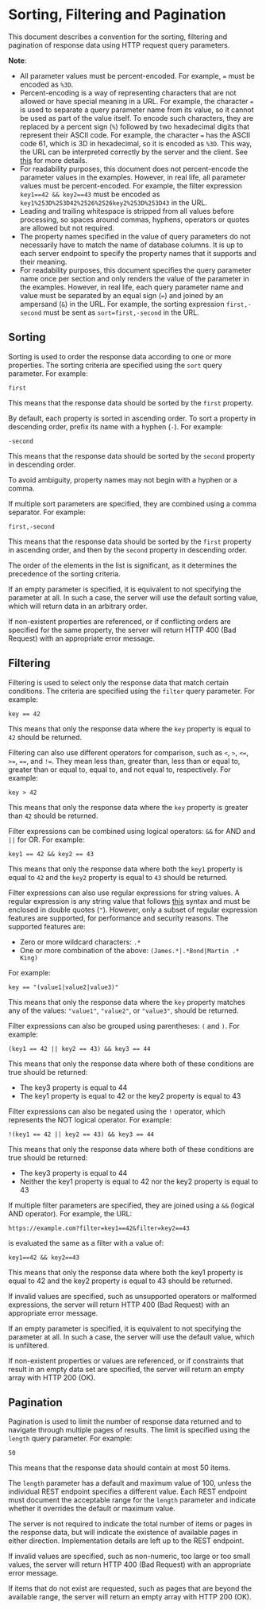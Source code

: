 # Sorting, Filtering and Pagination

This document describes a convention for the sorting, filtering and pagination of response data using HTTP
request query parameters.

**Note**:

* All parameter values must be percent-encoded. For example, `=` must be encoded as `%3D`.
* Percent-encoding is a way of representing characters that are not allowed or have special meaning in a
	URL.
	For example, the character `=` is used to separate a query parameter name from its value, so it cannot
	be used as part of the value itself.
	To encode such characters, they are replaced by a percent sign (`%`) followed by two hexadecimal digits
	that represent their ASCII code.
	For example, the character `=` has the ASCII code 61, which is 3D in hexadecimal, so it is encoded as `%3D`.
	This way, the URL can be interpreted correctly by the server and the client.
	See [this](https://en.wikipedia.org/wiki/Percent-encoding) for more details.
* For readability purposes, this document does not percent-encode the parameter values in the examples.
	However, in real life, all parameter values must be percent-encoded. For example, the filter expression
	`key1==42 && key2==43` must be encoded as `key1%253D%253D42%2526%2526key2%253D%253D43` in the URL.
* Leading and trailing whitespace is stripped from all values before processing, so spaces around commas,
	hyphens, operators or quotes are allowed but not required.
* The property names specified in the value of query parameters do not necessarily have to match the name of
	database columns.
	It is up to each server endpoint to specify the property names that it supports and their meaning.
* For readability purposes, this document specifies the query parameter name once per section and only renders
	the value of the parameter in the examples. However, in real life, each query parameter name and value must
	be separated by an equal sign (`=`) and joined by an ampersand (`&`) in the URL. For example, the sorting
	expression `first,-second` must be sent as `sort=first,-second` in the URL.

## Sorting

Sorting is used to order the response data according to one or more properties.
The sorting criteria are specified using the `sort` query parameter.
For example:

```
first
```

This means that the response data should be sorted by the `first` property.

By default, each property is sorted in ascending order. To sort a property in descending order, prefix its
name with a hyphen (`-`).
For example:

```
-second
```

This means that the response data should be sorted by the `second` property in descending order.

To avoid ambiguity, property names may not begin with a hyphen or a comma.

If multiple sort parameters are specified, they are combined using a comma separator. For example:

```
first,-second
```

This means that the response data should be sorted by the `first` property in ascending order, and then by
the `second` property in descending order.

The order of the elements in the list is significant, as it determines the precedence of the sorting criteria.

If an empty parameter is specified, it is equivalent to not specifying the parameter at all.
In such a case, the server will use the default sorting value, which will return data in an arbitrary order.

If non-existent properties are referenced, or if conflicting orders are specified for the same property, the
server will return HTTP 400 (Bad Request) with an appropriate error message.

## Filtering

Filtering is used to select only the response data that match certain conditions.
The criteria are specified using the `filter` query parameter.
For example:

```
key == 42
```

This means that only the response data where the `key` property is equal to `42` should be returned.

Filtering can also use different operators for comparison, such as `<`, `>`, `<=`, `>=`, `==`, and `!=`.
They mean less than, greater than, less than or equal to, greater than or equal to, equal to, and not
equal to, respectively.
For example:

```
key > 42
```

This means that only the response data where the `key` property is greater than `42` should be returned.

Filter expressions can be combined using logical operators: `&&` for AND and `||` for OR. For example:

```
key1 == 42 && key2 == 43
```

This means that only the response data where both the `key1` property is equal to `42` and the `key2` property
is equal to `43` should be returned.

Filter expressions can also use regular expressions for string values.
A regular expression is any string value that follows
[this](https://en.wikipedia.org/wiki/Regular_expression) syntax and must be enclosed in double quotes (`"`).
However, only a subset of regular expression features are supported, for performance and security reasons.
The supported features are:

- Zero or more wildcard characters: `.*`
- One or more combination of the above: `(James.*|.*Bond|Martin .* King)`

For example:

```
key == "(value1|value2|value3)"
```

This means that only the response data where the `key` property matches any of the
values: `"value1"`, `"value2"`, or `"value3"`, should be returned.

Filter expressions can also be grouped using parentheses: `(` and `)`. For example:

```
(key1 == 42 || key2 == 43) && key3 == 44
```

This means that only the response data where both of these conditions are true should be returned:

- The key3 property is equal to 44
- The key1 property is equal to 42 or the key2 property is equal to 43

Filter expressions can also be negated using the `!` operator, which represents the NOT logical operator. For
example:

```
!(key1 == 42 || key2 == 43) && key3 == 44
```

This means that only the response data where both of these conditions are true should be returned:

* The key3 property is equal to 44
* Neither the key1 property is equal to 42 nor the key2 property is equal to 43

If multiple filter parameters are specified, they are joined using a `&&` (logical AND operator). For example,
the URL:

```
https://example.com?filter=key1==42&filter=key2==43
```

is evaluated the same as a filter with a value of:

```
key1==42 && key2==43
```

This means that only the response data where both the key1 property is equal to 42 and the key2 property is
equal to 43 should be returned.

If invalid values are specified, such as unsupported operators or malformed expressions, the server will
return HTTP 400 (Bad Request) with an appropriate error message.

If an empty parameter is specified, it is equivalent to not specifying the parameter at all. In such a case,
the server will use the default value, which is unfiltered.

If non-existent properties or values are referenced, or if constraints that result in an empty data set are
specified, the server will return an empty array with HTTP 200 (OK).

## Pagination

Pagination is used to limit the number of response data returned and to navigate through multiple pages of
results. The limit is specified using the `length` query parameter. For example:

```
50
```

This means that the response data should contain at most 50 items.

The `length` parameter has a default and maximum value of 100, unless the individual REST endpoint specifies a
different value. Each REST endpoint must document the acceptable range for the `length` parameter and indicate
whether it overrides the default or maximum value.

The server is not required to indicate the total number of items or pages in the response data, but will
indicate the existence of available pages in either direction. Implementation details are left up to the REST
endpoint.

If invalid values are specified, such as non-numeric, too large or too small values, the server will return
HTTP 400 (Bad Request) with an appropriate error message.

If items that do not exist are requested, such as pages that are beyond the available range, the server will
return an empty array with HTTP 200 (OK).